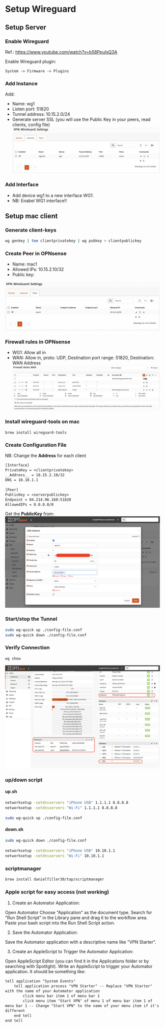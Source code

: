 # Setup Wireguard

## Setup Server
### Enable Wireguard
Ref.: https://www.youtube.com/watch?v=b58PpuIsQ3A

Enable Wireguard plugin:
```
System -> Firmware -> Plugins 
```

### Add Instance
Add:
* Name: wg1
* Listen port: 51820
* Tunnel address: 10.15.2.0/24
* Generate server SSL (you will use the Public Key in your peers, read clients, config file)
![wireguard-instances](wireguard-instances.png)

### Add Interface
* Add device wg1 to a new interface WG1.
* NB: Enabel WG1 interface!!

## Setup mac client
### Generate client-keys
```sh
wg genkey | tee clientprivatekey | wg pubkey > clientpublickey
```

### Create Peer in OPNsense
* Name: mac1
* Allowed IPs: 10.15.2.10/32
* Public key: <clientpublickey>

![wireguard-peers](wireguard-peers.png)

### Firewall rules in OPNsense
* WG1: Allow all in
* WAN: Allow in, proto: UDP, Destination port range: 51820, Destination: WAN Address
![wireguard-fw-rules](wireguard-fw-rules.png)

### Install wireguard-tools on mac
```
brew install wireguard-tools
```

### Create Configuration File
NB: Change the __Address__ for each client

```
[Interface]
PrivateKey = <clientprivatekey>
__Address__ = 10.15.2.10/32
DNS = 10.10.1.1

[Peer]
PublicKey = <serverpublickey>
Endpoint = 84.214.96.160:51820
AllowedIPs = 0.0.0.0/0
```
Get the __PublicKey__ from:
![opnsense-wireguard-interface-publickey](opnsense-wireguard-interface-publickey.png)

### Start/stop the Tunnel
```sh
sudo wg-quick up ./config-file.conf
sudo wg-quick down ./config-file.conf
```

### Verify Connection
```sh
wg show
```
![opnsense-wireguard-dash](opnsense-wireguard-dash.png)

### up/down script
#### up.sh
```sh
networksetup -setdnsservers "iPhone USB" 1.1.1.1 8.8.8.8
networksetup -setdnsservers "Wi-Fi" 1.1.1.1 8.8.8.8

sudo wg-quick up ./config-file.conf
```
#### down.sh
```sh
sudo wg-quick down ./config-file.conf

networksetup -setdnsservers "iPhone USB" 10.10.1.1
networksetup -setdnsservers "Wi-Fi" 10.10.1.1
```

### scriptmanager
```sh
brew install danielfiller30/tap/scriptmanager
```

### Apple script for easy access (not working)
1. Create an Automator Application:

Open Automator
Choose "Application" as the document type.
Search for "Run Shell Script" in the Library pane and drag it to the workflow area.
Paste your bash script into the Run Shell Script action.

2. Save the Automator Application:

Save the Automator application with a descriptive name like "VPN Starter".

3. Create an AppleScript to Trigger the Automator Application:

Open AppleScript Editor (you can find it in the Applications folder or by searching with Spotlight).
Write an AppleScript to trigger your Automator application. It should be something like:
```
tell application "System Events"
    tell application process "VPN Starter" -- Replace "VPN Starter" with the name of your Automator application
        click menu bar item 1 of menu bar 1
        click menu item "Start VPN" of menu 1 of menu bar item 1 of menu bar 1 -- Change "Start VPN" to the name of your menu item if it's different
    end tell
end tell
```

